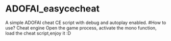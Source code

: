 # ADOFAI_easycecheat
A simple ADOFAI cheat CE script with debug and autoplay enabled.
#How to use?
Cheat engine Open the game process, activate the mono function, load the cheat script,enjoy it :D
